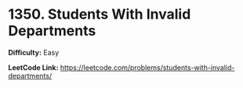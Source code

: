 # 1350. Students With Invalid Departments

**Difficulty:** Easy

**LeetCode Link:** https://leetcode.com/problems/students-with-invalid-departments/

